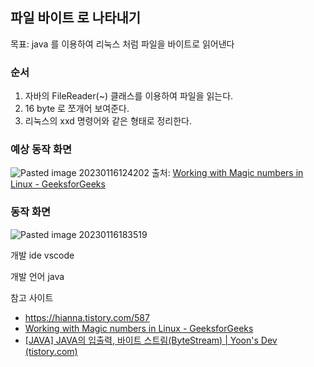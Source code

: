 ## 파일 바이트 로 나타내기

목표: java 를 이용하여 리눅스 처럼 파일을 바이트로 읽어낸다

### 순서
 1.  자바의 FileReader(~) 클래스를 이용하여 파일을 읽는다. 
 2.  16 byte 로 쪼개어 보여준다.
 3.  리눅스의 xxd 명령어와 같은 형태로 정리한다.

### 예상 동작 화면
 ![Pasted image 20230116124202](https://user-images.githubusercontent.com/31990118/212647141-6cdd8605-3afa-4cec-b12a-03643b9d5763.png)
 출처:  [Working with Magic numbers in Linux - GeeksforGeeks](https://www.geeksforgeeks.org/working-with-magic-numbers-in-linux/)

### 동작 화면
 ![Pasted image 20230116183519](https://user-images.githubusercontent.com/31990118/212647227-1f385ced-1d8d-4bf1-a5ff-de5dba0a6bdc.png)



개발 ide
	vscode

개발 언어
	java

참고 사이트
 - https://hianna.tistory.com/587
 - [Working with Magic numbers in Linux - GeeksforGeeks](https://www.geeksforgeeks.org/working-with-magic-numbers-in-linux/)
 - [[JAVA] JAVA의 입출력, 바이트 스트림(ByteStream) | Yoon's Dev (tistory.com)](https://yooniron.tistory.com/17)